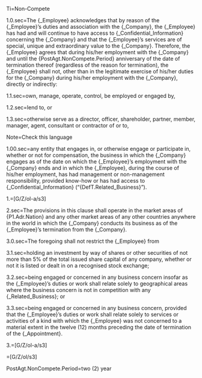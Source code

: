 Ti=Non-Compete

1.0.sec=The {_Employee} acknowledges that by reason of the {_Employee}’s duties and association with the {_Company}, the {_Employee} has had and will continue to have access to {_Confidential_Information} concerning the {_Company} and that the {_Employee}’s services are of special, unique and extraordinary value to the {_Company}. Therefore, the {_Employee} agrees that during his/her employment with the {_Company} and until the {PostAgt.NonCompete.Period} anniversary of the date of termination thereof (regardless of the reason for termination), the {_Employee} shall not, other than in the legitimate exercise of his/her duties for the {_Company} during his/her employment with the {_Company}, directly or indirectly:

1.1.sec=own, manage, operate, control, be employed or engaged by,

1.2.sec=lend to, or

1.3.sec=otherwise serve as a director, officer, shareholder, partner, member, manager, agent, consultant or contractor of or to,

Note=Check this language

1.00.sec=any entity that engages in, or otherwise engage or participate in, whether or not for compensation, the business in which the {_Company} engages as of the date on which the {_Employee}’s employment with the {_Company} ends and in which the {_Employee}, during the course of his/her employment, has had management or non-management responsibility, provided know-how or has had access to {_Confidential_Information} (“{DefT.Related_Business}”).

1.=[G/Z/ol-a/s3]

2.sec=The provisions in this clause shall operate in the market areas of {P1.Adr.Nation} and any other market areas of any other countries anywhere in the world in which the {_Company} conducts its business as of the {_Employee}’s termination from the {_Company}.

3.0.sec=The foregoing shall not restrict the {_Employee} from

3.1.sec=holding an investment by way of shares or other securities of not more than 5% of the total issued share capital of any company, whether or not it is listed or dealt in on a recognised stock exchange;

3.2.sec=being engaged or concerned in any business concern insofar as the {_Employee}’s duties or work shall relate solely to geographical areas where the business concern is not in competition with any {_Related_Business}; or

3.3.sec=being engaged or concerned in any business concern, provided that the {_Employee}’s duties or work shall relate solely to services or activities of a kind with which the {_Employee} was not concerned to a material extent in the twelve (12) months preceding the date of termination of the {_Appointment}.

3.=[G/Z/ol-a/s3]

=[G/Z/ol/s3]

PostAgt.NonCompete.Period=two (2) year

